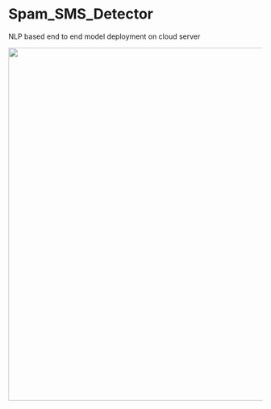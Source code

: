 # Spam_SMS_Detector
NLP based end to end model deployment on cloud server



<img src="Api_images/images2.png" width="700" heigth="300">
